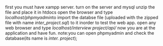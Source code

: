 first you must have xampp server.
turn on the server and mysql
unzip the file and place it in htdocs
open the browser and type *localhost/phpmyadmin*to import the databse file (uploaded with the zipped file with name *inter_project.sql*) to it inorder to test the web app.
open any web browser and type *localhost/interview project/api/* 
now you are at the application and have fun.
note:you can open phpmyadmin and check the database(its name is *inter. project*);
